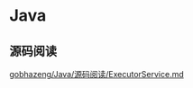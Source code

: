 # Java

## 源码阅读

[gobhazeng/Java/源码阅读/ExecutorService.md](/gobhazeng/Java/源码阅读/ExecutorService.md "ExecutorService")



